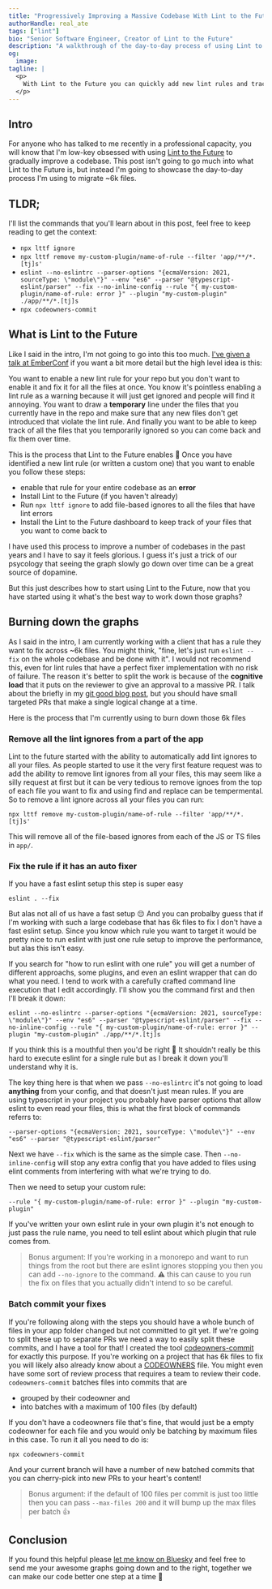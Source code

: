 ```yaml
---
title: "Progressively Improving a Massive Codebase With Lint to the Future"
authorHandle: real_ate
tags: ["lint"]
bio: "Senior Software Engineer, Creator of Lint to the Future"
description: "A walkthrough of the day-to-day process of using Lint to the Future to iteratively improve your codebase"
og:
  image: 
tagline: |
  <p>
    With Lint to the Future you can quickly add new lint rules and track all the places that you still need to fix. In this article, we'll go into more detail about how to work through those big lists of files you have yet to fix all the lint rules for.
  </p>
---
```


## Intro

For anyone who has talked to me recently in a professional capacity, you will know that I'm low-key obsessed with using [Lint to the Future](https://github.com/mansona/lint-to-the-future) to gradually improve a codebase. This post isn't going to go much into what Lint to the Future is, but instead I'm going to showcase the day-to-day process I'm using to migrate ~6k files.

## TLDR;

I'll list the commands that you'll learn about in this post, feel free to keep reading to get the context:

- `npx lttf ignore`
- `npx lttf remove my-custom-plugin/name-of-rule --filter 'app/**/*.[tj]s'`
- `eslint --no-eslintrc --parser-options "{ecmaVersion: 2021, sourceType: \"module\"}" --env "es6" --parser "@typescript-eslint/parser" --fix --no-inline-config --rule "{ my-custom-plugin/name-of-rule: error }" --plugin "my-custom-plugin" ./app/**/*.[tj]s`
- `npx codeowners-commit`

## What is Lint to the Future

Like I said in the intro, I'm not going to go into this too much. [I've given a talk at EmberConf](https://youtu.be/Nl8gHDdkI0Y?si=3GOYECfPkGVsj_YW) if you want a bit more detail but the high level idea is this:

You want to enable a new lint rule for your repo but you don't want to enable it and fix it for all the files at once. You know it's pointless enabling a lint rule as a warning because it will just get ignored and people will find it annoying. You want to draw a **temporary** line under the files that you currently have in the repo and make sure that any new files don't get introduced that violate the lint rule. And finally you want to be able to keep track of all the files that you temporarily ignored so you can come back and fix them over time.

This is the process that Lint to the Future enables 🎉 Once you have identified a new lint rule (or written a custom one) that you want to enable you follow these steps:

- enable that rule for your entire codebase as an **error**
- Install Lint to the Future (if you haven't already)
- Run `npx lttf ignore` to add file-based ignores to all the files that have lint errors
- Install the Lint to the Future dashboard to keep track of your files that you want to come back to

I have used this process to improve a number of codebases in the past years and I have to say it feels glorious. I guess it's just a trick of our psycology that seeing the graph slowly go down over time can be a great source of dopamine.

But this just describes how to start using Lint to the Future, now that you have started using it what's the best way to work down those graphs?

## Burning down the graphs

As I said in the intro, I am currently working with a client that has a rule they want to fix across ~6k files. You might think, "fine, let's just run `eslint --fix` on the whole codebase and be done with it". I would not recommend this, even for lint rules that have a perfect fixer implementation with no risk of failure. The reason it's better to split the work is because of the **cognitive load** that it puts on the reviewer to give an approval to a massive PR. I talk about the briefly in my [git good blog post](/blog/2021/05/26/keeping-a-clean-git-history/), but you should have small targeted PRs that make a single logical change at a time.

Here is the process that I'm currently using to burn down those 6k files

### Remove all the lint ignores from a part of the app

Lint to the future started with the ability to automatically add lint ignores to all your files. As people started to use it the very first feature request was to add the ability to remove lint ignores from all your files, this may seem like a silly request at first but it can be very tedious to remove ignoes from the top of each file you want to fix and using find and replace can be tempermental. So to remove a lint ignore across all your files you can run:

```
npx lttf remove my-custom-plugin/name-of-rule --filter 'app/**/*.[tj]s'
```

This will remove all of the file-based ignores from each of the JS or TS files in `app/`.

### Fix the rule if it has an auto fixer

If you have a fast eslint setup this step is super easy

`eslint . --fix`

But alas not all of us have a fast setup 😔 And you can probalby guess that if I'm working with such a large codebase that has 6k files to fix I don't have a fast eslint setup. Since you know which rule you want to target it would be pretty nice to run eslint with just one rule setup to improve the performance, but alas this isn't easy.

If you search for "how to run eslint with one rule" you will get a number of different approachs, some plugins, and even an eslint wrapper that can do what you need. I tend to work with a carefully crafted command line execution that I edit accordingly. I'll show you the command first and then I'll break it down:

```
eslint --no-eslintrc --parser-options "{ecmaVersion: 2021, sourceType: \"module\"}" --env "es6" --parser "@typescript-eslint/parser" --fix --no-inline-config --rule "{ my-custom-plugin/name-of-rule: error }" --plugin "my-custom-plugin" ./app/**/*.[tj]s
```

If you think this is a mouthful then you'd be right 🫠 It shouldn't really be this hard to execute eslint for a single rule but as I break it down you'll understand why it is.

The key thing here is that when we pass `--no-eslintrc` it's not going to load **anything** from your config, and that doesn't just mean rules. If you are using typescript in your project you probably have parser options that allow eslint to even read your files, this is what the first block of commands referrs to:

```
--parser-options "{ecmaVersion: 2021, sourceType: \"module\"}" --env "es6" --parser "@typescript-eslint/parser"
```

Next we have `--fix` which is the same as the simple case. Then `--no-inline-config` will stop any extra config that you have added to files using elint comments from interfering with what we're trying to do.

Then we need to setup your custom rule:

```
--rule "{ my-custom-plugin/name-of-rule: error }" --plugin "my-custom-plugin"
```

If you've written your own eslint rule in your own plugin it's not enough to just pass the rule name, you need to tell eslint about which plugin that rule comes from.

> Bonus argument: If you're working in a monorepo and want to run things from the root but there are eslint ignores stopping you then you can add `--no-ignore` to the command. ⚠️ this can cause to you run the fix on files that you actually didn't intend to so be careful.

### Batch commit your fixes

If you're following along with the steps you should have a whole bunch of files in your app folder changed but not committed to git yet. If we're going to split these up to separate PRs we need a way to easily split these commits, and I have a tool for that! I created the tool [codeowners-commit](https://github.com/mansona/codeowners-commit) for exactly this purpose. If you're working on a project that has 6k files to fix you will likely also already know about a [CODEOWNERS](https://docs.github.com/en/repositories/managing-your-repositorys-settings-and-features/customizing-your-repository/about-code-owners) file. You might even have some sort of review process that requires a team to review their code. `codeowners-commit` batches files into commits that are

- grouped by their codeowner and
- into batches with a maximum of 100 files (by default)

If you don't have a codeowners file that's fine, that would just be a empty codeowner for each file and you would only be batching by maximum files in this case. To run it all you need to do is:

```
npx codeowners-commit
```

And your current branch will have a number of new batched commits that you can cherry-pick into new PRs to your heart's content!

> Bonus argument: if the default of 100 files per commit is just too little then you can pass `--max-files 200` and it will bump up the max files per batch 👍

## Conclusion

If you found this helpful please [let me know on Bluesky](https://bsky.app/profile/chris.manson.ie) and feel free to send me your awesome graphs going down and to the right, together we can make our code better one step at a time 💪
